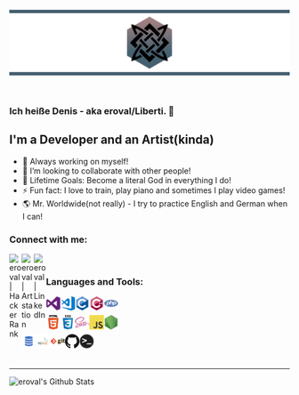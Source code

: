 <p align="center">
<img align="center" src="https://github.com/eroval/eroval/blob/master/img/background.png" />
</p>
<br />

<meta name="image" property="og:image" content="https://github.com/eroval/eroval/blob/master/img/background.png">

### Ich heiße Denis - aka eroval/Liberti. 👋 

## I'm a Developer and an Artist(kinda)
- 🏢 Always working on myself!
- 👯 I’m looking to collaborate with other people!
- 🥅 Lifetime Goals: Become a literal God in everything I do!
- ⚡ Fun fact: I love to train, play piano and sometimes I play video games!
- 🌎 Mr. Worldwide(not really) - I try to practice English and German when I can!

### Connect with me:

[<img align="left" alt="eroval | HackerRank" width="22px" src="https://cdn.jsdelivr.net/npm/simple-icons@v3/icons/hackerrank.svg" />](https://www.hackerrank.com/Liberti)
[<img align="left" alt="eroval | Artstation" width="22px" src="https://cdn.jsdelivr.net/npm/simple-icons@v3/icons/artstation.svg" />](https://www.artstation.com/liberti)
[<img align="left" alt="eroval | LinkedIn" width="22px" src="https://cdn.jsdelivr.net/npm/simple-icons@v3/icons/linkedin.svg" />](https://www.linkedin.com/in/denis-zangarov/)

<br />

### Languages and Tools:

[<img align="left" alt="Visual Studio" width="26px" src="https://raw.githubusercontent.com/devicons/devicon/0d6c64dbbf311879f7d563bfc3ccf559f9ed111c/icons/visualstudio/visualstudio-plain.svg" />](#)
[<img align="left" alt="Visual Studio Code" width="26px" src="https://raw.githubusercontent.com/github/explore/80688e429a7d4ef2fca1e82350fe8e3517d3494d/topics/visual-studio-code/visual-studio-code.png" />](#)
[<img align="left" alt="C" width="26px" src="https://raw.githubusercontent.com/devicons/devicon/0d6c64dbbf311879f7d563bfc3ccf559f9ed111c/icons/c/c-original.svg" />](#)
[<img align="left" alt="C++" width="26px" src="https://raw.githubusercontent.com/devicons/devicon/0d6c64dbbf311879f7d563bfc3ccf559f9ed111c/icons/cplusplus/cplusplus-original.svg" />](#)
[<img align="left" alt="PHP" width="26px" src="https://raw.githubusercontent.com/devicons/devicon/0d6c64dbbf311879f7d563bfc3ccf559f9ed111c/icons/php/php-plain.svg" />](#)
<br />
<br />
[<img align="left" alt="HTML5" width="26px" src="https://raw.githubusercontent.com/github/explore/80688e429a7d4ef2fca1e82350fe8e3517d3494d/topics/html/html.png" />](#)
[<img align="left" alt="CSS3" width="26px" src="https://raw.githubusercontent.com/github/explore/80688e429a7d4ef2fca1e82350fe8e3517d3494d/topics/css/css.png" />](#)
[<img align="left" alt="Sass" width="26px" src="https://raw.githubusercontent.com/github/explore/80688e429a7d4ef2fca1e82350fe8e3517d3494d/topics/sass/sass.png" />](#)
[<img align="left" alt="JavaScript" width="26px" src="https://raw.githubusercontent.com/github/explore/80688e429a7d4ef2fca1e82350fe8e3517d3494d/topics/javascript/javascript.png" />](#)
[<img align="left" alt="Node.js" width="26px" src="https://raw.githubusercontent.com/github/explore/80688e429a7d4ef2fca1e82350fe8e3517d3494d/topics/nodejs/nodejs.png" />](#)
<br />
<br />
[<img align="left" alt="SQL" width="26px" src="https://raw.githubusercontent.com/github/explore/80688e429a7d4ef2fca1e82350fe8e3517d3494d/topics/sql/sql.png" />](#)
[<img align="left" alt="MySQL" width="26px" src="https://raw.githubusercontent.com/github/explore/80688e429a7d4ef2fca1e82350fe8e3517d3494d/topics/mysql/mysql.png" />](#)
[<img align="left" alt="Git" width="26px" src="https://raw.githubusercontent.com/github/explore/80688e429a7d4ef2fca1e82350fe8e3517d3494d/topics/git/git.png" />](#)
[<img align="left" alt="GitHub" width="26px" src="https://raw.githubusercontent.com/github/explore/78df643247d429f6cc873026c0622819ad797942/topics/github/github.png" />](#)
[<img align="left" alt="HTML5" width="26px" src="https://raw.githubusercontent.com/github/explore/80688e429a7d4ef2fca1e82350fe8e3517d3494d/topics/terminal/terminal.png" />](#)

<br />
<br />

---

<img align="left" alt="eroval's Github Stats" src="https://github-readme-stats.vercel.app/api?username=eroval&show_icons=true&theme=dark&hide_border=true" />
